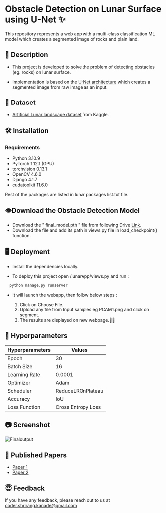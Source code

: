 
# Obstacle Detection on Lunar Surface using U-Net ✨

This repository represents a web app with a multi-class classification ML model which creates a segmented image of rocks and plain land.





## 📄 Description
* This project is developed to solve the problem of detecting obstacles (eg. rocks) on lunar surface.

* Implementation is based on the [U-Net architecture](https://lmb.informatik.uni-freiburg.de/people/ronneber/u-net/u-net-architecture.png) which creates a segmented image from raw image as an input.

## 📁 Dataset 

* [Artificial Lunar landscape dataset](https://www.kaggle.com/datasets/romainpessia/artificial-lunar-rocky-landscape-dataset) from Kaggle.


## 🛠 Installation

### Requirements
- Python                    3.10.9 
- PyTorch                   1.12.1 (GPU)
- torchvision               0.13.1   
- OpenCV                    4.6.0 
- Django                    4.1.7  
- cudatoolkit               11.6.0              

Rest of the packages are listed in lunar packages list.txt file.
## 👁Download the Obstacle Detection Model
- Download the " final_model.pth " file from following Drive [Link](https://drive.google.com/file/d/1WrvycZnVWwltSa6cjeTznEFOyNAwHEZu/view?usp=sharing).
- Download the file and add its path in views.py file in load_checkpoint() function.


## 🖥 Deployment
- Install the dependencies locally.

- To deploy this project open /lunarApp/views.py  and run :

```bash
  python manage.py runserver
```

- It will launch the webapp, then follow below steps :

  1. Click on Choose File.
  2. Upload any file from Input samples eg PCAM1.png and click on segment.
  3. The results are displayed on new webpage.🎉🎊


## 🧠 Hyperparameters

| Hyperparameters             | Values                                                              |
| ----------------- | ------------------------------------------------------------------ |
| Epoch  | 30  |
| Batch Size | 16|
| Learning Rate | 0.0001|
| Optimizer | Adam |
| Scheduler | ReduceLROnPlateau |
| Accuracy | IoU|
| Loss Function | Cross Entropy Loss|






## 📷 Screenshot
![Finaloutput](https://github.com/ShrirangKanade/Obstacle_Detection_on_Lunar_Surface_using_U-Net/assets/110344056/8c183d67-d35c-4d69-bdff-c174b43073d4)




## 📄 Published Papers
- [Paper 1](https://ijrpr.com/uploads/V3ISSUE12/IJRPR8857.pdf)
- [Paper 2](https://ijrpr.com/uploads/V4ISSUE5/IJRPR12979.pdf)



## 😇 Feedback

If you have any feedback, please reach out to us at coder.shrirang.kanade@gmail.com

